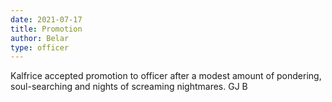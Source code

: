```yaml
---
date: 2021-07-17
title: Promotion
author: Belar
type: officer
---
```


Kalfrice accepted promotion to officer after a modest amount of pondering, soul-searching and nights of screaming nightmares.
GJ
B
